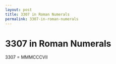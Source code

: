 ```yaml
---
layout: post
title: 3307 in Roman Numerals
permalink: 3307-in-roman-numerals
---
```


# 3307 in Roman Numerals

3307 = MMMCCCVII
